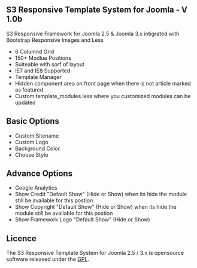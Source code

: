## S3 Responsive Template System for Joomla - V 1.0b

S3 Responsive Framework for Joomla 2.5 & Joomla 3.x intigrated with Bootstrap Responsive Images and Less
 - 6 Columnd Grid
 - 150+ Modlue Positions
 - Suiteable with sorf of layout
 - IE7 and IE8 Supported
 - Template Manager
 - Hidden component area on front page when there is not article marked as featured
 - Custom template_modules.less where you customized modules can be updated

## Basic Options

 - Custom Sitename
 - Custom Logo
 - Background Color
 - Choose Style

## Advance Options

 - Google Analytics
 - Show Credit "Default Show" (Hide or Show) when its hide the module still be available for this postion
 - Show Copyright "Default Show" (Hide or Show) when its hide the module still be available for this postion
 - Show Framework Logo "Default Show" (Hide or Show)

## Licence

The S3 Responsive Template System for Joomla 2.5 / 3.x is opensource software released under the [GPL](http://www.gnu.org/licenses/gpl-2.0.txt).
